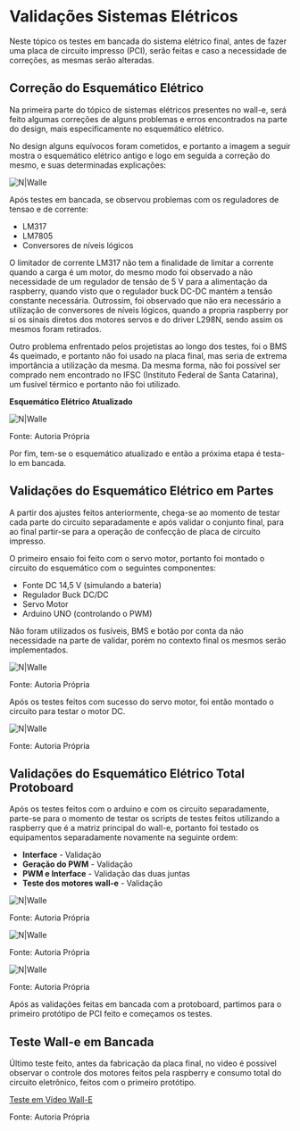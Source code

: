 # Validações Sistemas Elétricos

Neste tópico os testes em bancada do sistema elétrico final, antes de fazer uma placa de circuito impresso (PCI), serão feitas e caso a necessidade de correções, as mesmas serão alteradas.

## Correção do Esquemático Elétrico
Na primeira parte do tópico de sistemas elétricos presentes no wall-e, será feito algumas correções de alguns problemas e erros encontrados na parte do design, mais especificamente no esquemático elétrico.

No design alguns equívocos foram cometidos, e portanto a imagem a seguir mostra o esquemático elétrico antigo e logo em seguida a correção do mesmo, e suas determinadas explicações:

![N|Walle](img/esquematico_antigo.png)


Após testes em bancada, se observou problemas com os reguladores de tensao e de corrente:
- LM317 
- LM7805
- Conversores de níveis lógicos

O limitador de corrente LM317 não tem a finalidade de limitar a corrente quando a carga é um motor, do mesmo modo foi observado a não necessidade de um regulador de tensão de 5 V para a alimentação da raspberry, quando visto que o regulador buck DC-DC mantém a tensão constante necessária.
Outrossim, foi observado que não era necessário a utilização de conversores de níveis lógicos, quando a propria raspberry por si os sinais diretos dos motores servos e do driver L298N, sendo assim os mesmos foram retirados.

Outro problema enfrentado pelos projetistas ao longo dos testes, foi o BMS 4s queimado, e portanto não foi usado na placa final, mas seria de extrema importância a utilização da mesma.
Da mesma forma, não foi possível ser comprado nem encontrado no IFSC (Instituto Federal de Santa Catarina), um fusível térmico e portanto não foi utilizado.

**Esquemático Elétrico Atualizado**

![N|Walle](img/esquematico_atualizado.png)

Fonte: Autoria Própria

Por fim, tem-se o esquemático atualizado e então a próxima etapa é testa-lo em bancada.


## Validações do Esquemático Elétrico em Partes

A partir dos ajustes feitos anteriormente, chega-se ao momento de testar cada parte do circuito separadamente e após validar o conjunto final, para ao final partir-se para a operação de confecção de placa de circuito impresso.

O primeiro ensaio foi feito com o servo motor, portanto foi montado o circuito do esquemático com o seguintes componentes:

- Fonte DC 14,5 V (simulando a bateria)
- Regulador Buck DC/DC
- Servo Motor 
- Arduino UNO (controlando o PWM)

Não foram utilizados os fusíveis, BMS e botão por conta da não necessidade na parte de validar, porém no contexto final os mesmos serão implementados.


![N|Walle](img/servomotor_validacao.png)

Fonte: Autoria Própria

Após os testes feitos com sucesso do servo motor, foi então montado o circuito para testar o motor DC.

![N|Walle](img/motorpasso_validacao.png)

Fonte: Autoria Própria


## Validações do Esquemático Elétrico Total Protoboard

Após os testes feitos com o arduino e com os circuito separadamente, parte-se para o momento de testar os scripts de testes feitos utilizando a raspberry que é a matriz principal do wall-e, portanto foi testado os equipamentos separadamente novamente na seguinte ordem:

* **Interface** - Validação
* **Geração do PWM** - Validação
* **PWM e Interface** - Validação das duas juntas
* **Teste dos motores wall-e** - Validação


![N|Walle](img/pwm_interface.png)

Fonte: Autoria Própria

![N|Walle](img/teste_pwm.png)

Fonte: Autoria Própria

![N|Walle](img/walle_teste_motores.png)

Fonte: Autoria Própria


Após as validações feitas em bancada com a protoboard, partimos para o primeiro protótipo de PCI feito e começamos os testes. 

## Teste Wall-e em Bancada

Último teste feito, antes da fabricação da placa final, no video é possivel observar o controle dos motores feitos pela raspberry e consumo total do circuito eletrônico, feitos com o primeiro protótipo.

[Teste em Vídeo Wall-E](https://youtu.be/4ZGaPNGg280)

Fonte: Autoria Própria


